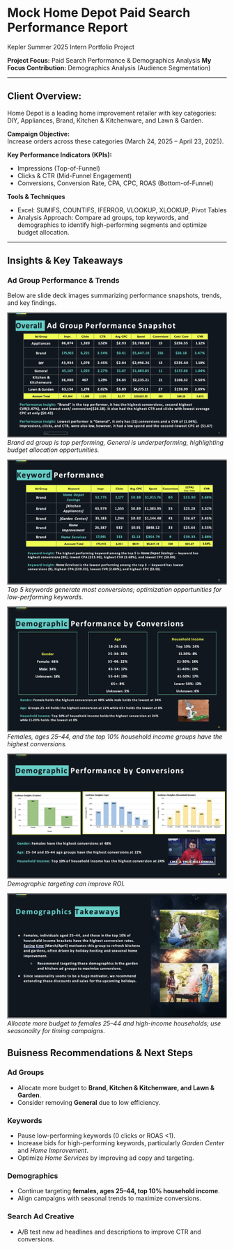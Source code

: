 # Mock Home Depot Paid Search Performance Report 
Kepler Summer 2025 
Intern Portfolio Project
  
**Project Focus:** Paid Search Performance & Demographics Analysis 
**My Focus Contribution:**
Demographics Analysis (Audience Segmentation)

---

## Client Overview:  
Home Depot is a leading home improvement retailer with key categories: DIY, Appliances, Brand, Kitchen & Kitchenware, and Lawn & Garden.  

**Campaign Objective:**  
Increase orders across these categories (March 24, 2025 – April 23, 2025).  

**Key Performance Indicators (KPIs):**  
- Impressions (Top-of-Funnel)  
- Clicks & CTR (Mid-Funnel Engagement)  
- Conversions, Conversion Rate, CPA, CPC, ROAS (Bottom-of-Funnel) 

**Tools & Techniques** 
- Excel: SUMIFS, COUNTIFS, IFERROR, VLOOKUP, XLOOKUP, Pivot Tables  
- Analysis Approach: Compare ad groups, top keywords, and demographics to identify high-performing segments and optimize budget allocation.

---
 
## Insights & Key Takeaways

### Ad Group Performance & Trends
Below are slide deck images summarizing performance snapshots, trends, and key findings. 

![Ad Group Performance](Power_Point_Visuals/Ad_group_perfromance.png) 
*Brand ad group is top performing, General is underperforming, highlighting budget allocation opportunities.*

![Keyword Performance](Power_Point_Visuals/Keyword_performance_slide.png) 
*Top 5 keywords generate most conversions; optimization opportunities for low-performing keywords.*

![Demographic Performance](Power_Point_Visuals/Demographic_performance.png) 
*Females, ages 25–44, and the top 10% household income groups have the highest conversions.*

![Demographic Perfromance by CVR % Visuals](Power_Point_Visuals/Demo_visuals.png)
*Demographic targeting can improve ROI.* 

![Demographic Recommendations](Power_Point_Visuals/Demo_Takeaways.png)
*Allocate more budget to females 25–44 and high-income households; use seasonality for timing campaigns.*  

## Buisness Recommendations & Next Steps

### Ad Groups
- Allocate more budget to **Brand, Kitchen & Kitchenware, and Lawn & Garden**.  
- Consider removing **General** due to low efficiency.

### Keywords
- Pause low-performing keywords (0 clicks or ROAS <1).  
- Increase bids for high-performing keywords, particularly *Garden Center* and *Home Improvement*.  
- Optimize *Home Services* by improving ad copy and targeting.

### Demographics
- Continue targeting **females, ages 25–44, top 10% household income**.  
- Align campaigns with seasonal trends to maximize conversions.

### Search Ad Creative
- A/B test new ad headlines and descriptions to improve CTR and conversions.

